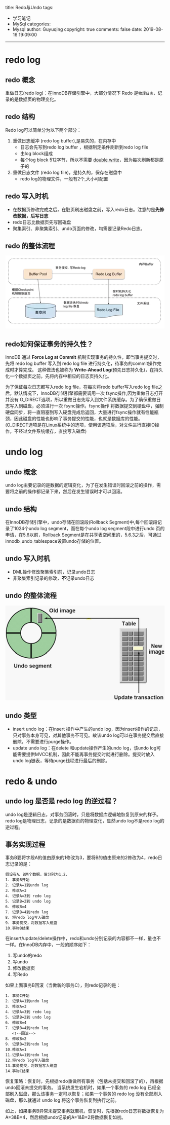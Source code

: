 title: Redo与Undo
tags:
  - 学习笔记
  - MySql
categories:
  - Mysql
author: Guyuqing
copyright: true
comments: false
date: 2019-08-16 19:09:00
---
# redo log
## redo 概念
重做日志(redo log)：在InnoDB存储引擎中，大部分情况下 Redo 是`物理日志`，记录的是数据页的物理变化。
## redo 结构
Redo log可以简单分为以下两个部分：
<!-- more -->
1. 重做日志缓冲 (redo log buffer),是易失的，在内存中
    * 日志会先写到redo log buffer ，根据制定条件刷新到redo log file
    * 由log block组成  
    * 每个log block 512字节，所以不需要 [double write](http://123.56.47.170:8080/2019/07/31/Mysql02/#%E4%B8%A4%E6%AC%A1%E5%86%99)，因为每次刷新都是原子的  
2. 重做日志文件 (redo log file)，是持久的，保存在磁盘中	
	* redo log的物理文件，一般有2个,大小可配置  

## redo 写入时机
* 在数据页修改完成之后，在脏页刷出磁盘之前，写入redo日志。注意的是**先修改数据，后写日志**
* redo日志比数据页先写回磁盘
* 聚集索引、非聚集索引、undo页面的修改，均需要记录Redo日志。

## redo 的整体流程
![redo](Mysql-RedoAndUndo/redo-buffer.png)

## redo如何保证事务的持久性？
InnoDB 通过 **Force Log at Commit** 机制实现事务的持久性，即当事务提交时，先将 redo log buffer 写入到 redo log file 进行持久化，待事务的commit操作完成时才算完成。
这种做法也被称为 **Write-Ahead Log**(预先日志持久化)，在持久化一个数据页之前，先将内存中相应的日志页持久化。

为了保证每次日志都写入redo log file，在每次将redo buffer写入redo log file之后，默认情况下，InnoDB存储引擎都需要调用一次 fsync操作,因为重做日志打开并没有 O_DIRECT选项，所以重做日志先写入到文件系统缓存。为了确保重做日志写入到磁盘，必须进行一次 fsync操作。fsync操作 将数据提交到硬盘中，强制硬盘同步，将一直阻塞到写入硬盘完成后返回，大量进行fsync操作就有性能瓶颈，因此磁盘的性能也影响了事务提交的性能，也就是数据库的性能。
(O_DIRECT选项是在Linux系统中的选项，使用该选项后，对文件进行直接IO操作，不经过文件系统缓存，直接写入磁盘)

# undo log
## undo 概念
undo log主要记录的是数据的逻辑变化，为了在发生错误时回滚之前的操作，需要将之前的操作都记录下来，然后在发生错误时才可以回滚。

## undo 结构
在InnoDB存储引擎中，undo存储在回滚段(Rollback Segment)中,每个回滚段记录了1024个undo log segment，而在每个undo log segment段中进行undo 页的申请，在5.6以前，Rollback Segment是在共享表空间里的，5.6.3之后，可通过 innodb_undo_tablespace设置undo存储的位置。

## undo 写入时机
* DML操作修改聚集索引前，记录undo日志
* 非聚集索引记录的修改，**不**记录undo日志

## undo 的整体流程
![undo](Mysql-RedoAndUndo/undo-Segment.png)

## undo 类型
* insert undo log：在insert 操作中产生的undo log，因为insert操作的记录，只对事务本身可见，对其他事务不可见。故该undo log可以在事务提交后直接删除，不需要进行purge操作。
* update undo log：在delete 和update操作产生的undo log，该undo log可能需要提供MVCC机制，因此不能再事务提交时就进行删除。提交时放入undo log链表，等待purge线程进行最后的删除。

<div style='display: none'>
## DML的相关物理实现算法
* 主键索引
```text
1. 对于delete   --需要undo绑定该记录才能进行回滚，所以只能打上标记，delete mark  
2. 对于update  --原记录可以物理删除，因为可以在新插入进来的地方进行undo绑定  
	* 如果不能原地更新： delete(注意：这里是直接delete,而不是delete mark)  + insert 
	* 如果可以原地更新，那么直接update就好    
 ```
* 非聚集索
```text
1. 对于delete  --不能直接被物理删除，因为二级索引没有undo，只能通过打标记，然后回滚。否则如果被物理删除，则无法回滚
	delete mark    
2. 对于update  --不能直接被物理删除，因为二级索引没有undo，只能通过打标记，然后回滚。否则如果被物理删除，则无法回滚
	delete mark + insert
```
</div>

# redo & undo
## undo log 是否是 redo log 的逆过程？
undo log是逻辑日志，对事务回滚时，只是将数据库逻辑地恢复到原来的样子。
redo log是物理日志，记录的是数据页的物理变化，显然undo log不是redo log的逆过程。

## 事务实现过程
事务B要将字段A的值由原来的1修改为3，要将B的值由原来的2修改为4，redo日志记录的是：
```text
假设有A、B两个数据，值分别为1,2.
1. 事务B开始
2. 记录A=1到undo log
3. 修改A=3
4. 记录A=3到 redo log
5. 记录B=2到 undo log
6. 修改B=4
7. 记录B=4到redo log
8. 将redo log写入磁盘
9. 事务提交，将数据写入磁盘
10.事物B结束

```
在insert/update/delete操作中，redo和undo分别记录的内容都不一样，量也不一样。在InnoDB内存中，一般的顺序如下：
1. 写undo的redo
2. 写undo
3. 修改数据页
4. 写Redo

如果上面事务B回滚（当做新的事务C），则redo记录的是：
```text
1. 事务C开始
2. 记录A=1到undo log
3. 修改A=3
4. 记录A=3到 redo log
5. 记录B=2到 undo log
6. 修改B=4
7. 记录B=4到redo log
   <!--回滚-->
8. 修改B=2
9. 记录B=2到redo log
10.修改A=1
11.记录A=1到redo log
12.将redo log写入磁盘
13.事务提交，将数据写入磁盘
14.事物C结束
```

恢复策略：恢复时，先根据redo重做所有事务（包括未提交和回滚了的），再根据undo回滚未提交的事务。
当系统发生宕机时，如果一个事务的 redo log 已经全部刷入磁盘，那么该事务一定可以恢复；如果一个事务的 redo log 没有全部刷入磁盘，那么就通过 undo log 将这个事务恢复到执行之前。

如上，如果事务B异常未提交事务就宕机，恢复时，先根据redo日志将数据恢复为A=3&B=4，然后根据undo记录的A=1&B=2将数据恢复如初。

<div style='display: none'>
# 参考：
https://keithlan.github.io/2017/06/12/innodb_locks_redo/
https://juejin.im/post/5c3c5c0451882525487c498d
</div>